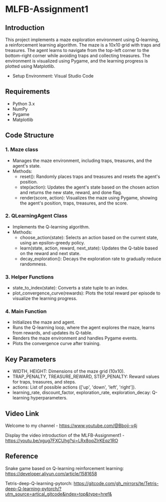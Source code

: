 # MLFB-Assignment1

## Introduction

  This project implements a maze exploration environment using Q-learning, a reinforcement learning algorithm. The maze is a 10x10 grid with traps and treasures. The agent learns to navigate from the top-left corner to the bottom-right corner while avoiding traps and collecting treasures. The environment is visualized using Pygame, and the learning progress is plotted using Matplotlib.

* Setup Environment: Visual Studio Code
## Requirements
* Python 3.x
* NumPy
* Pygame
* Matplotlib
## Code Structure
### 1. Maze class
  * Manages the maze environment, including traps, treasures, and the agent's state.
  * Methods:
    - reset(): Randomly places traps and treasures and resets the agent's position.
    - step(action): Updates the agent's state based on the chosen action and returns the new state, reward, and done flag.
    - render(score, action): Visualizes the maze using Pygame, showing the agent's position, traps, treasures, and the score.
### 2. QLearningAgent Class
* Implements the Q-learning algorithm.
* Methods:
  - choose_action(state): Selects an action based on the current state, using an epsilon-greedy policy.
  - learn(state, action, reward, next_state): Updates the Q-table based on the reward and next state.
  - decay_exploration(): Decays the exploration rate to gradually reduce randomness.
### 3. Helper Functions
* state_to_index(state): Converts a state tuple to an index.
* plot_convergence_curve(rewards): Plots the total reward per episode to visualize the learning progress.
### 4. Main Function
* Initializes the maze and agent.
* Runs the Q-learning loop, where the agent explores the maze, learns from rewards, and updates its Q-table.
* Renders the maze environment and handles Pygame events.
* Plots the convergence curve after training.
## Key Parameters
* WIDTH, HEIGHT: Dimensions of the maze grid (10x10).
* TRAP_PENALTY, TREASURE_REWARD, STEP_PENALTY: Reward values for traps, treasures, and steps.
* actions: List of possible actions (['up', 'down', 'left', 'right']).
* learning_rate, discount_factor, exploration_rate, exploration_decay: Q-learning hyperparameters.
## Video Link

  Welcome to my channel - https://www.youtube.com/@Bboji-v4j

  Display the video introduction of the MLFB-Assignment1 - [https://youtu.be/xgug7FXCUhg?si=LRx8oqZIrKEqz1RO ](https://youtu.be/5jyAIsQ6V70)

## Reference

  Snake game based on Q-learning reinforcement learning: https://developer.aliyun.com/article/1581658 

  Tetris-deep-Q-learning-pytorch: https://gitcode.com/gh_mirrors/te/Tetris-deep-Q-learning-pytorch/?utm_source=artical_gitcode&index=top&type=href&
